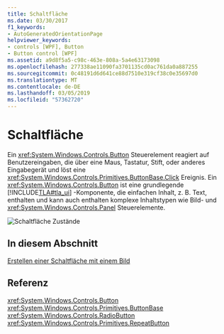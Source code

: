```yaml
---
title: Schaltfläche
ms.date: 03/30/2017
f1_keywords:
- AutoGeneratedOrientationPage
helpviewer_keywords:
- controls [WPF], Button
- Button control [WPF]
ms.assetid: a9d8f5a5-c98c-463e-808a-5a4e63173098
ms.openlocfilehash: 277338ae11090fa3701135cd0ac761da0a887255
ms.sourcegitcommit: 0c48191d6d641ce88d7510e319cf38c0e35697d0
ms.translationtype: MT
ms.contentlocale: de-DE
ms.lasthandoff: 03/05/2019
ms.locfileid: "57362720"
---
```

# <a name="button"></a>Schaltfläche
Ein <xref:System.Windows.Controls.Button> Steuerelement reagiert auf Benutzereingaben, die über eine Maus, Tastatur, Stift, oder anderes Eingabegerät und löst eine <xref:System.Windows.Controls.Primitives.ButtonBase.Click> Ereignis. Ein <xref:System.Windows.Controls.Button> ist eine grundlegende [!INCLUDE[TLA#tla_ui](../../../../includes/tlasharptla-ui-md.md)] -Komponente, die einfachen Inhalt, z. B. Text, enthalten und kann auch enthalten komplexe Inhaltstypen wie Bild- und <xref:System.Windows.Controls.Panel> Steuerelemente.  
  
 ![Schaltfläche Zustände](./media/ss-ctl-buttons.bmp "SS_CTL_buttons")  
  
## <a name="in-this-section"></a>In diesem Abschnitt  
 [Erstellen einer Schaltfläche mit einem Bild](how-to-create-a-button-that-has-an-image.md)  
  
## <a name="reference"></a>Referenz  
 <xref:System.Windows.Controls.Button>  
 <xref:System.Windows.Controls.Primitives.ButtonBase>  
 <xref:System.Windows.Controls.RadioButton>  
 <xref:System.Windows.Controls.Primitives.RepeatButton>
